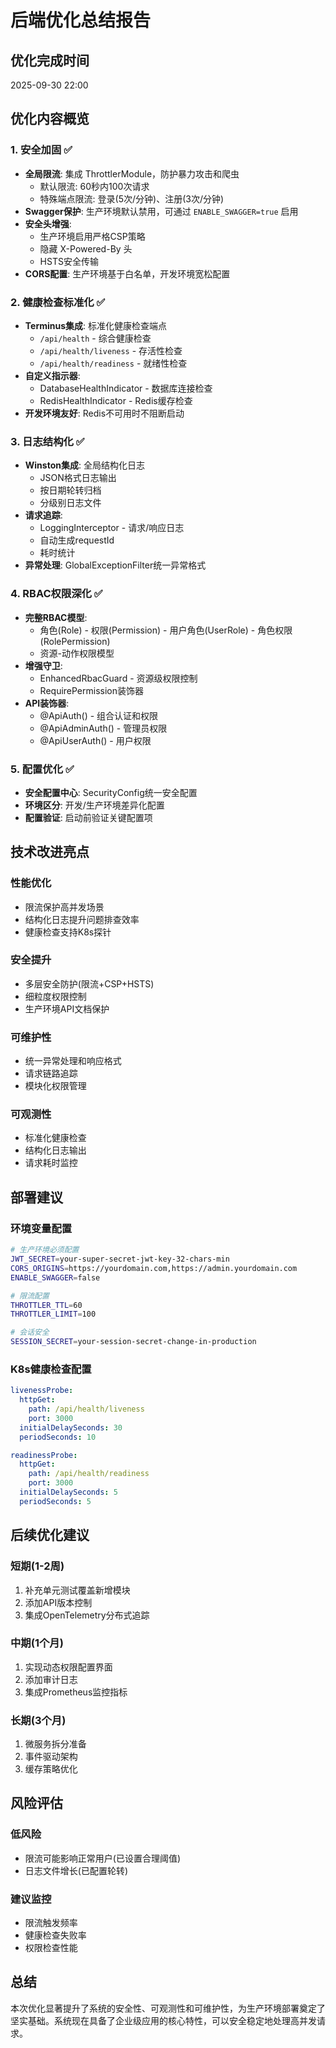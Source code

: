 # 后端优化总结报告

## 优化完成时间
2025-09-30 22:00

## 优化内容概览

### 1. 安全加固 ✅
- **全局限流**: 集成 ThrottlerModule，防护暴力攻击和爬虫
  - 默认限流: 60秒内100次请求
  - 特殊端点限流: 登录(5次/分钟)、注册(3次/分钟)
- **Swagger保护**: 生产环境默认禁用，可通过 `ENABLE_SWAGGER=true` 启用
- **安全头增强**: 
  - 生产环境启用严格CSP策略
  - 隐藏 X-Powered-By 头
  - HSTS安全传输
- **CORS配置**: 生产环境基于白名单，开发环境宽松配置

### 2. 健康检查标准化 ✅
- **Terminus集成**: 标准化健康检查端点
  - `/api/health` - 综合健康检查
  - `/api/health/liveness` - 存活性检查
  - `/api/health/readiness` - 就绪性检查
- **自定义指示器**: 
  - DatabaseHealthIndicator - 数据库连接检查
  - RedisHealthIndicator - Redis缓存检查
- **开发环境友好**: Redis不可用时不阻断启动

### 3. 日志结构化 ✅
- **Winston集成**: 全局结构化日志
  - JSON格式日志输出
  - 按日期轮转归档
  - 分级别日志文件
- **请求追踪**: 
  - LoggingInterceptor - 请求/响应日志
  - 自动生成requestId
  - 耗时统计
- **异常处理**: GlobalExceptionFilter统一异常格式

### 4. RBAC权限深化 ✅
- **完整RBAC模型**: 
  - 角色(Role) - 权限(Permission) - 用户角色(UserRole) - 角色权限(RolePermission)
  - 资源-动作权限模型
- **增强守卫**: 
  - EnhancedRbacGuard - 资源级权限控制
  - RequirePermission装饰器
- **API装饰器**: 
  - @ApiAuth() - 组合认证和权限
  - @ApiAdminAuth() - 管理员权限
  - @ApiUserAuth() - 用户权限

### 5. 配置优化 ✅
- **安全配置中心**: SecurityConfig统一安全配置
- **环境区分**: 开发/生产环境差异化配置
- **配置验证**: 启动前验证关键配置项

## 技术改进亮点

### 性能优化
- 限流保护高并发场景
- 结构化日志提升问题排查效率
- 健康检查支持K8s探针

### 安全提升
- 多层安全防护(限流+CSP+HSTS)
- 细粒度权限控制
- 生产环境API文档保护

### 可维护性
- 统一异常处理和响应格式
- 请求链路追踪
- 模块化权限管理

### 可观测性
- 标准化健康检查
- 结构化日志输出
- 请求耗时监控

## 部署建议

### 环境变量配置
```bash
# 生产环境必须配置
JWT_SECRET=your-super-secret-jwt-key-32-chars-min
CORS_ORIGINS=https://yourdomain.com,https://admin.yourdomain.com
ENABLE_SWAGGER=false

# 限流配置
THROTTLER_TTL=60
THROTTLER_LIMIT=100

# 会话安全
SESSION_SECRET=your-session-secret-change-in-production
```

### K8s健康检查配置
```yaml
livenessProbe:
  httpGet:
    path: /api/health/liveness
    port: 3000
  initialDelaySeconds: 30
  periodSeconds: 10

readinessProbe:
  httpGet:
    path: /api/health/readiness
    port: 3000
  initialDelaySeconds: 5
  periodSeconds: 5
```

## 后续优化建议

### 短期(1-2周)
1. 补充单元测试覆盖新增模块
2. 添加API版本控制
3. 集成OpenTelemetry分布式追踪

### 中期(1个月)
1. 实现动态权限配置界面
2. 添加审计日志
3. 集成Prometheus监控指标

### 长期(3个月)
1. 微服务拆分准备
2. 事件驱动架构
3. 缓存策略优化

## 风险评估

### 低风险
- 限流可能影响正常用户(已设置合理阈值)
- 日志文件增长(已配置轮转)

### 建议监控
- 限流触发频率
- 健康检查失败率
- 权限检查性能

## 总结

本次优化显著提升了系统的安全性、可观测性和可维护性，为生产环境部署奠定了坚实基础。系统现在具备了企业级应用的核心特性，可以安全稳定地处理高并发请求。